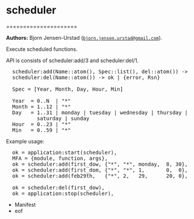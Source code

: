 <h1>scheduler</h1>

=====================

__Authors:__ Bjorn Jensen-Urstad ([`bjorn.jensen.urstad@gmail.com`](mailto:bjorn.jensen.urstad@gmail.com)).

Execute scheduled functions.

API is consists of scheduler:add/3 and scheduler:del/1.

<pre>
  scheduler:add(Name::atom(), Spec::list(), del::atom()) -> ok | {error, Rsn}
  scheduler:del(Name::atom()) -> ok | {error, Rsn}

  Spec = [Year, Month, Day, Hour, Min]

  Year  = 0..N  | "*"
  Month = 1..12 | "*"
  Day   = 1..31 | monday | tuesday | wednesday | thursday | friday |
          saturday | sunday
  Hour  = 0..23 | "*"
  Min   = 0..59 | "*"
</pre>


Example usage:
<pre>
  ok = application:start(scheduler),
  MFA = {module, function, args},
  ok = scheduler:add(first_dow, {"*", "*", monday,  8, 30}, MFA),
  ok = scheduler:add(first_dom, {"*", "*", 1,       0,  0}, MFA),
  ok = scheduler:add(feb29th,   {"*", 2,   29,      20, 0}, MFA),

  ok = scheduler:del(first_dow),
  ok = application:stop(scheduler),
</pre>


* Manifest
* eof

